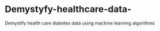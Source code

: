 # Demystyfy-healthcare-data-
Demystify health care diabetes data using machine learning algorithms  
